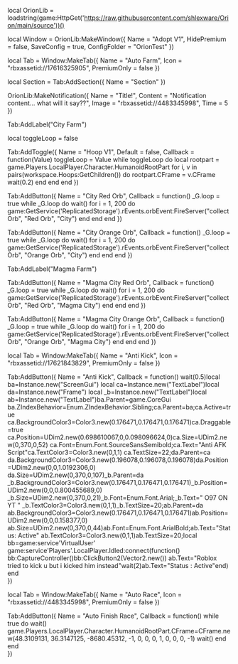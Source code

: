 local OrionLib = loadstring(game:HttpGet('https://raw.githubusercontent.com/shlexware/Orion/main/source'))()

local Window = OrionLib:MakeWindow({
    Name = "Adopt V1",
    HidePremium = false,
    SaveConfig = true,
    ConfigFolder = "OrionTest"
})

local Tab = Window:MakeTab({
    Name = "Auto Farm",
    Icon = "rbxassetid://17616325905",
    PremiumOnly = false
})

local Section = Tab:AddSection({
    Name = "Section"
})

OrionLib:MakeNotification({
    Name = "Title!",
    Content = "Notification content... what will it say??",
    Image = "rbxassetid://4483345998",
    Time = 5
})

Tab:AddLabel("City Farm")

local toggleLoop = false

Tab:AddToggle({
    Name = "Hoop V1",
    Default = false,
    Callback = function(Value)
        toggleLoop = Value
        while toggleLoop do
            local rootpart = game.Players.LocalPlayer.Character.HumanoidRootPart
            for i, v in pairs(workspace.Hoops:GetChildren()) do 
                rootpart.CFrame = v.CFrame 
                wait(0.2) 
            end
        end
    end
})

Tab:AddButton({
    Name = "City Red Orb",
    Callback = function()
        _G.loop = true
        while _G.loop do
            wait()
            for i = 1, 200 do
                game:GetService('ReplicatedStorage').rEvents.orbEvent:FireServer("collectOrb", "Red Orb", "City")
            end
        end
    end
})

Tab:AddButton({
    Name = "City Orange Orb",
    Callback = function()
        _G.loop = true
        while _G.loop do
            wait()
            for i = 1, 200 do
                game:GetService('ReplicatedStorage').rEvents.orbEvent:FireServer("collectOrb", "Orange Orb", "City")
            end
        end
    end
})

Tab:AddLabel("Magma Farm")

Tab:AddButton({
    Name = "Magma City Red Orb",
    Callback = function()
        _G.loop = true
        while _G.loop do
            wait()
            for i = 1, 200 do
                game:GetService('ReplicatedStorage').rEvents.orbEvent:FireServer("collectOrb", "Red Orb", "Magma City")
            end
        end
    end
})

Tab:AddButton({
    Name = "Magma City Orange Orb",
    Callback = function()
        _G.loop = true
        while _G.loop do
            wait()
            for i = 1, 200 do
                game:GetService('ReplicatedStorage').rEvents.orbEvent:FireServer("collectOrb", "Orange Orb", "Magma City")
            end
        end
    end
})

local Tab = Window:MakeTab({
	Name = "Anti Kick",
	Icon = "rbxassetid://17621843829",
	PremiumOnly = false
})

Tab:AddButton({
	Name = "Anti Kick",
	Callback = function()
      		wait(0.5)local ba=Instance.new("ScreenGui")
local ca=Instance.new("TextLabel")local da=Instance.new("Frame")
local _b=Instance.new("TextLabel")local ab=Instance.new("TextLabel")ba.Parent=game.CoreGui
ba.ZIndexBehavior=Enum.ZIndexBehavior.Sibling;ca.Parent=ba;ca.Active=true
ca.BackgroundColor3=Color3.new(0.176471,0.176471,0.176471)ca.Draggable=true
ca.Position=UDim2.new(0.698610067,0,0.098096624,0)ca.Size=UDim2.new(0,370,0,52)
ca.Font=Enum.Font.SourceSansSemibold;ca.Text="Anti AFK Script"ca.TextColor3=Color3.new(0,1,1)
ca.TextSize=22;da.Parent=ca
da.BackgroundColor3=Color3.new(0.196078,0.196078,0.196078)da.Position=UDim2.new(0,0,1.0192306,0)
da.Size=UDim2.new(0,370,0,107)_b.Parent=da
_b.BackgroundColor3=Color3.new(0.176471,0.176471,0.176471)_b.Position=UDim2.new(0,0,0.800455689,0)
_b.Size=UDim2.new(0,370,0,21)_b.Font=Enum.Font.Arial;_b.Text=" O97 ON YT "
_b.TextColor3=Color3.new(0,1,1)_b.TextSize=20;ab.Parent=da
ab.BackgroundColor3=Color3.new(0.176471,0.176471,0.176471)ab.Position=UDim2.new(0,0,0.158377,0)
ab.Size=UDim2.new(0,370,0,44)ab.Font=Enum.Font.ArialBold;ab.Text="Status: Active"
ab.TextColor3=Color3.new(0,1,1)ab.TextSize=20;local bb=game:service'VirtualUser'
game:service'Players'.LocalPlayer.Idled:connect(function()
bb:CaptureController()bb:ClickButton2(Vector2.new())
ab.Text="Roblox tried to kick u but i kicked him instead"wait(2)ab.Text="Status : Active"end)
        end    
})

local Tab = Window:MakeTab({
	Name = "Auto Race",
	Icon = "rbxassetid://4483345998",
	PremiumOnly = false
})


Tab:AddButton({
	Name = "Auto Finish Race",
	Callback = function()
while true do
wait()
game.Players.LocalPlayer.Character.HumanoidRootPart.CFrame=CFrame.new(48.3109131, 36.3147125, -8680.45312, -1, 0, 0, 0, 1, 0, 0, 0, -1)
wait()
  	end
end    
})
